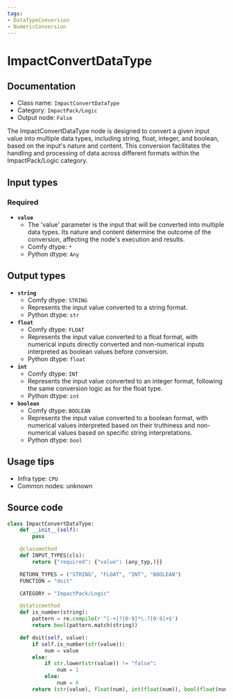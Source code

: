 ```yaml
---
tags:
- DataTypeConversion
- NumericConversion
---
```


# ImpactConvertDataType
## Documentation
- Class name: `ImpactConvertDataType`
- Category: `ImpactPack/Logic`
- Output node: `False`

The ImpactConvertDataType node is designed to convert a given input value into multiple data types, including string, float, integer, and boolean, based on the input's nature and content. This conversion facilitates the handling and processing of data across different formats within the ImpactPack/Logic category.
## Input types
### Required
- **`value`**
    - The 'value' parameter is the input that will be converted into multiple data types. Its nature and content determine the outcome of the conversion, affecting the node's execution and results.
    - Comfy dtype: `*`
    - Python dtype: `Any`
## Output types
- **`string`**
    - Comfy dtype: `STRING`
    - Represents the input value converted to a string format.
    - Python dtype: `str`
- **`float`**
    - Comfy dtype: `FLOAT`
    - Represents the input value converted to a float format, with numerical inputs directly converted and non-numerical inputs interpreted as boolean values before conversion.
    - Python dtype: `float`
- **`int`**
    - Comfy dtype: `INT`
    - Represents the input value converted to an integer format, following the same conversion logic as for the float type.
    - Python dtype: `int`
- **`boolean`**
    - Comfy dtype: `BOOLEAN`
    - Represents the input value converted to a boolean format, with numerical values interpreted based on their truthiness and non-numerical values based on specific string interpretations.
    - Python dtype: `bool`
## Usage tips
- Infra type: `CPU`
- Common nodes: unknown


## Source code
```python
class ImpactConvertDataType:
    def __init__(self):
        pass

    @classmethod
    def INPUT_TYPES(cls):
        return {"required": {"value": (any_typ,)}}

    RETURN_TYPES = ("STRING", "FLOAT", "INT", "BOOLEAN")
    FUNCTION = "doit"

    CATEGORY = "ImpactPack/Logic"

    @staticmethod
    def is_number(string):
        pattern = re.compile(r'^[-+]?[0-9]*\.?[0-9]+$')
        return bool(pattern.match(string))

    def doit(self, value):
        if self.is_number(str(value)):
            num = value
        else:
            if str.lower(str(value)) != "false":
                num = 1
            else:
                num = 0
        return (str(value), float(num), int(float(num)), bool(float(num)), )

```
